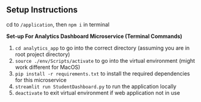 ## Setup Instructions
cd to `/application`, then `npm i` in terminal

**Set-up For Analytics Dashboard Microservice (Terminal Commands)**
1. `cd analytics_app` to go into the correct directory (assuming you are in root project directory)
2. `source ./env/Scripts/activate` to go into the virtual environment (might work different for MacOS)
3. `pip install -r requirements.txt` to install the required dependencies for this microservice
4. `streamlit run StudentDashboard.py` to run the application locally
5. `deactivate` to exit virtual environment if web application not in use